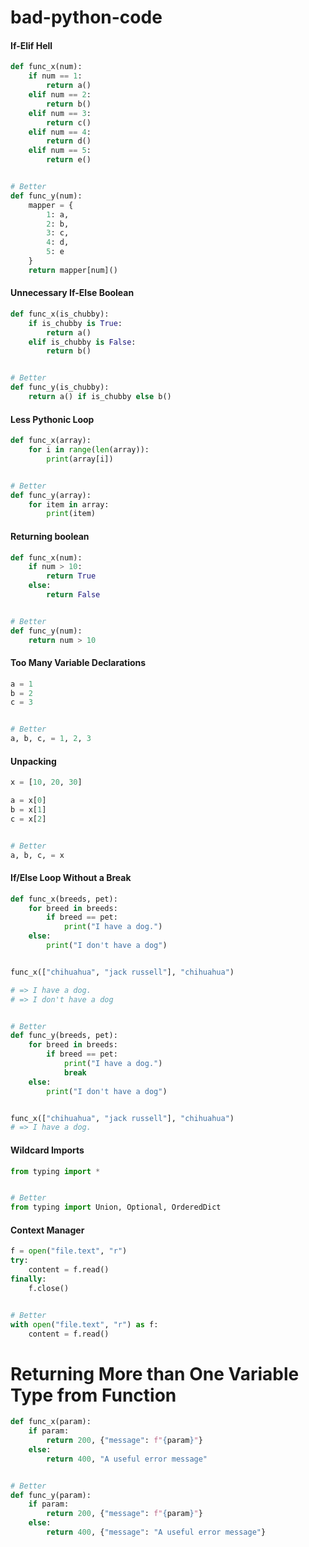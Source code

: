 # bad-python-code

#### If-Elif Hell
```python
def func_x(num):
    if num == 1:
        return a()
    elif num == 2:
        return b()
    elif num == 3:
        return c()
    elif num == 4:
        return d()
    elif num == 5:
        return e()


# Better
def func_y(num):
    mapper = {
        1: a,
        2: b,
        3: c,
        4: d,
        5: e
    }
    return mapper[num]()
```

#### Unnecessary If-Else Boolean
```python
def func_x(is_chubby):
    if is_chubby is True:
        return a()
    elif is_chubby is False:
        return b()


# Better
def func_y(is_chubby):
    return a() if is_chubby else b()
```

#### Less Pythonic Loop
```python
def func_x(array):
    for i in range(len(array)):
        print(array[i])


# Better
def func_y(array):
    for item in array:
        print(item)
```

#### Returning boolean
```python
def func_x(num):
    if num > 10:
        return True
    else:
        return False


# Better
def func_y(num):
    return num > 10
```

#### Too Many Variable Declarations
```python
a = 1
b = 2
c = 3


# Better
a, b, c, = 1, 2, 3
```

#### Unpacking
```python
x = [10, 20, 30]

a = x[0]
b = x[1]
c = x[2]


# Better
a, b, c, = x
```

#### If/Else Loop Without a Break
```python
def func_x(breeds, pet):
    for breed in breeds:
        if breed == pet:
            print("I have a dog.")
    else:
        print("I don't have a dog")


func_x(["chihuahua", "jack russell"], "chihuahua")

# => I have a dog.
# => I don't have a dog


# Better
def func_y(breeds, pet):
    for breed in breeds:
        if breed == pet:
            print("I have a dog.")
            break
    else:
        print("I don't have a dog")


func_x(["chihuahua", "jack russell"], "chihuahua")
# => I have a dog.
```

#### Wildcard Imports
```python
from typing import *


# Better
from typing import Union, Optional, OrderedDict
```

#### Context Manager
```python
f = open("file.text", "r")
try:
    content = f.read()
finally:
    f.close()


# Better
with open("file.text", "r") as f:
    content = f.read()
```

# Returning More than One Variable Type from Function
```python
def func_x(param):
    if param:
        return 200, {"message": f"{param}"}
    else:
        return 400, "A useful error message"


# Better
def func_y(param):
    if param:
        return 200, {"message": f"{param}"}
    else:
        return 400, {"message": "A useful error message"}    
```